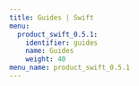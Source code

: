 ```yaml
---
title: Guides | Swift
menu:
  product_swift_0.5.1:
    identifier: guides
    name: Guides
    weight: 40
menu_name: product_swift_0.5.1
---
```

